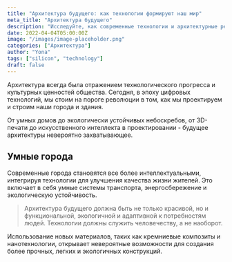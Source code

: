 ```yaml
---
title: "Архитектура будущего: как технологии формируют наш мир"
meta_title: "Архитектура будущего"
description: "Исследуйте, как современные технологии и архитектурные решения создают города и пространства будущего"
date: 2022-04-04T05:00:00Z
image: "/images/image-placeholder.png"
categories: ["Архитектура"]
author: "Yona"
tags: ["silicon", "technology"]
draft: false
---
```


Архитектура всегда была отражением технологического прогресса и культурных ценностей общества. Сегодня, в эпоху цифровых технологий, мы стоим на пороге революции в том, как мы проектируем и строим наши города и здания.

От умных домов до экологически устойчивых небоскребов, от 3D-печати до искусственного интеллекта в проектировании - будущее архитектуры невероятно захватывающее.

## Умные города

Современные города становятся все более интеллектуальными, интегрируя технологии для улучшения качества жизни жителей. Это включает в себя умные системы транспорта, энергосбережение и экологическую устойчивость.

> Архитектура будущего должна быть не только красивой, но и функциональной, экологичной и адаптивной к потребностям людей. Технологии должны служить человечеству, а не наоборот.

Использование новых материалов, таких как кремниевые композиты и нанотехнологии, открывает невероятные возможности для создания более прочных, легких и экологичных конструкций.
